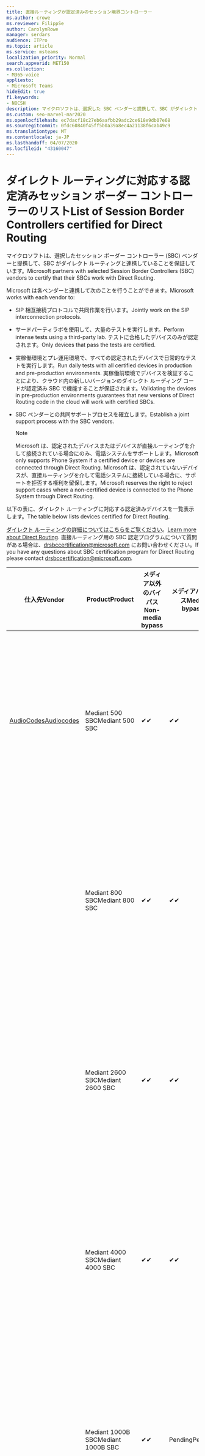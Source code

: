 ```yaml
---
title: 直接ルーティングが認定済みのセッション境界コントローラー
ms.author: crowe
ms.reviewer: FilippSe
author: CarolynRowe
manager: serdars
audience: ITPro
ms.topic: article
ms.service: msteams
localization_priority: Normal
search.appverid: MET150
ms.collection:
- M365-voice
appliesto:
- Microsoft Teams
hideEdit: true
f1.keywords:
- NOCSH
description: マイクロソフトは、選択した SBC ベンダーと提携して、SBC がダイレクト ルーティングと連携することを保証しています。
ms.custom: seo-marvel-mar2020
ms.openlocfilehash: ec7dacf18c27eb6aafbb29adc2ce618e9db07e68
ms.sourcegitcommit: 0fdc60840f45ff5b0a39a8ec4a21138f6cab49c9
ms.translationtype: MT
ms.contentlocale: ja-JP
ms.lasthandoff: 04/07/2020
ms.locfileid: "43160047"
---
```

# <a name="list-of-session-border-controllers-certified-for-direct-routing"></a><span data-ttu-id="d34d2-103">ダイレクト ルーティングに対応する認定済みセッション ボーダー コントローラーのリスト</span><span class="sxs-lookup"><span data-stu-id="d34d2-103">List of Session Border Controllers certified for Direct Routing</span></span>

<span data-ttu-id="d34d2-104">マイクロソフトは、選択したセッション ボーダー コントローラー (SBC) ベンダーと提携して、SBC がダイレクト ルーティングと連携していることを保証しています。</span><span class="sxs-lookup"><span data-stu-id="d34d2-104">Microsoft partners with selected Session Border Controllers (SBC) vendors to certify that their SBCs work with Direct Routing.</span></span> 

<span data-ttu-id="d34d2-105">Microsoft は各ベンダーと連携して次のことを行うことができます。</span><span class="sxs-lookup"><span data-stu-id="d34d2-105">Microsoft works with each vendor to:</span></span> 

- <span data-ttu-id="d34d2-106">SIP 相互接続プロトコルで共同作業を行います。</span><span class="sxs-lookup"><span data-stu-id="d34d2-106">Jointly work on the SIP interconnection protocols.</span></span>
- <span data-ttu-id="d34d2-107">サードパーティラボを使用して、大量のテストを実行します。</span><span class="sxs-lookup"><span data-stu-id="d34d2-107">Perform intense tests using a third-party lab.</span></span> <span data-ttu-id="d34d2-108">テストに合格したデバイスのみが認定されます。</span><span class="sxs-lookup"><span data-stu-id="d34d2-108">Only devices that pass the tests are certified.</span></span> 
- <span data-ttu-id="d34d2-109">実稼働環境とプレ運用環境で、すべての認定されたデバイスで日常的なテストを実行します。</span><span class="sxs-lookup"><span data-stu-id="d34d2-109">Run daily tests with all certified devices in production and pre-production environments.</span></span> <span data-ttu-id="d34d2-110">実稼働前環境でデバイスを検証することにより、クラウド内の新しいバージョンのダイレクト ルーディング コードが認定済み SBC で機能することが保証されます。</span><span class="sxs-lookup"><span data-stu-id="d34d2-110">Validating the devices in pre-production environments guarantees that new versions of Direct Routing code in the cloud will work with certified SBCs.</span></span> 
- <span data-ttu-id="d34d2-111">SBC ベンダーとの共同サポートプロセスを確立します。</span><span class="sxs-lookup"><span data-stu-id="d34d2-111">Establish a joint support process with the SBC vendors.</span></span>


  > [!NOTE]
  > <span data-ttu-id="d34d2-112">Microsoft は、認定されたデバイスまたはデバイスが直接ルーティングを介して接続されている場合にのみ、電話システムをサポートします。</span><span class="sxs-lookup"><span data-stu-id="d34d2-112">Microsoft only supports Phone System if a certified device or devices are connected through Direct Routing.</span></span> <span data-ttu-id="d34d2-113">Microsoft は、認定されていないデバイスが、直接ルーティングを介して電話システムに接続している場合に、サポートを拒否する権利を留保します。</span><span class="sxs-lookup"><span data-stu-id="d34d2-113">Microsoft reserves the right to reject support cases where a non-certified device is connected to the Phone System through Direct Routing.</span></span> 

<span data-ttu-id="d34d2-114">以下の表に、ダイレクト ルーティングに対応する認定済みデバイスを一覧表示します。</span><span class="sxs-lookup"><span data-stu-id="d34d2-114">The table below lists devices certified for Direct Routing.</span></span> 

<span data-ttu-id="d34d2-115">[ダイレクト ルーティングの詳細についてはこちらをご覧ください](https://aka.ms/dr)。</span><span class="sxs-lookup"><span data-stu-id="d34d2-115">[Learn more about Direct Routing](https://aka.ms/dr).</span></span> <span data-ttu-id="d34d2-116">直接ルーティング用の SBC 認定プログラムについて質問がある場合は、drsbccertification@microsoft.com にお問い合わせください。</span><span class="sxs-lookup"><span data-stu-id="d34d2-116">If you have any questions about SBC certification program for Direct Routing please contact drsbccertification@microsoft.com.</span></span>


|                                                       <span data-ttu-id="d34d2-117">仕入先</span><span class="sxs-lookup"><span data-stu-id="d34d2-117">Vendor</span></span>                                                        |       <span data-ttu-id="d34d2-118">Product</span><span class="sxs-lookup"><span data-stu-id="d34d2-118">Product</span></span>       | <span data-ttu-id="d34d2-119">メディア以外のバイパス</span><span class="sxs-lookup"><span data-stu-id="d34d2-119">Non-media bypass</span></span> | <span data-ttu-id="d34d2-120">メディアバイパス</span><span class="sxs-lookup"><span data-stu-id="d34d2-120">Media bypass</span></span> | <span data-ttu-id="d34d2-121">ソフトウェアのバージョン</span><span class="sxs-lookup"><span data-stu-id="d34d2-121">Software version</span></span> | <span data-ttu-id="d34d2-122">E911 プロバイダーで検証済み</span><span class="sxs-lookup"><span data-stu-id="d34d2-122">Validated with E911 providers</span></span> | <span data-ttu-id="d34d2-123">ELIN 対応</span><span class="sxs-lookup"><span data-stu-id="d34d2-123">ELIN capable</span></span>
|---------------------------------------------------------------------------------------------------------------------|---------------------|------------------|--------------|------------------|-----------------|------------------|
| [<span data-ttu-id="d34d2-124">AudioCodes</span><span class="sxs-lookup"><span data-stu-id="d34d2-124">Audiocodes</span></span>](https://www.audiocodes.com/solutions-products/products/products-for-microsoft-365/direct-routing-for-microsoft-teams) |   <span data-ttu-id="d34d2-125">Mediant 500 SBC</span><span class="sxs-lookup"><span data-stu-id="d34d2-125">Mediant 500 SBC</span></span>   |     <span data-ttu-id="d34d2-126">&#10004;</span><span class="sxs-lookup"><span data-stu-id="d34d2-126">&#10004;</span></span>     |   <span data-ttu-id="d34d2-127">&#10004;</span><span class="sxs-lookup"><span data-stu-id="d34d2-127">&#10004;</span></span>    |  <span data-ttu-id="d34d2-128">サポートされている7.20 は 250 (推奨7.20 は 256)</span><span class="sxs-lookup"><span data-stu-id="d34d2-128">Supported 7.20A.250 (Recommended 7.20A.256)</span></span>   | <ul> <li> [<span data-ttu-id="d34d2-129">帯域幅の動的な場所ルーティング</span><span class="sxs-lookup"><span data-stu-id="d34d2-129">Bandwidth Dynamic Location Routing</span></span>](https://www.bandwidth.com/partners/microsoft-teams-direct-routing) </li> <li><span data-ttu-id="d34d2-130">自分の自分の自分の ado</span><span class="sxs-lookup"><span data-stu-id="d34d2-130">Intrado ERS</span></span> </li> <li><span data-ttu-id="d34d2-131">@ @ @ @ @</span><span class="sxs-lookup"><span data-stu-id="d34d2-131">Intrado EGW</span></span></li> <li> <span data-ttu-id="d34d2-132">赤いスカイホライズンの機動性</span><span class="sxs-lookup"><span data-stu-id="d34d2-132">Red Sky Horizon Mobility</span></span> </li>  </ul> |  <span data-ttu-id="d34d2-133">&#10004;</span><span class="sxs-lookup"><span data-stu-id="d34d2-133">&#10004;</span></span>  |
|                                                                                                                     |   <span data-ttu-id="d34d2-134">Mediant 800 SBC</span><span class="sxs-lookup"><span data-stu-id="d34d2-134">Mediant 800 SBC</span></span>   |     <span data-ttu-id="d34d2-135">&#10004;</span><span class="sxs-lookup"><span data-stu-id="d34d2-135">&#10004;</span></span>     |   <span data-ttu-id="d34d2-136">&#10004;</span><span class="sxs-lookup"><span data-stu-id="d34d2-136">&#10004;</span></span>     |  <span data-ttu-id="d34d2-137">サポートされている7.20 は 250 (推奨7.20 は 256)</span><span class="sxs-lookup"><span data-stu-id="d34d2-137">Supported 7.20A.250 (Recommended 7.20A.256)</span></span>   | <ul> <li> [<span data-ttu-id="d34d2-138">帯域幅の動的な場所ルーティング</span><span class="sxs-lookup"><span data-stu-id="d34d2-138">Bandwidth Dynamic Location Routing</span></span>](https://www.bandwidth.com/partners/microsoft-teams-direct-routing) </li> <li><span data-ttu-id="d34d2-139">自分の自分の自分の ado</span><span class="sxs-lookup"><span data-stu-id="d34d2-139">Intrado ERS</span></span> </li> <li><span data-ttu-id="d34d2-140">@ @ @ @ @</span><span class="sxs-lookup"><span data-stu-id="d34d2-140">Intrado EGW</span></span></li> <li> <span data-ttu-id="d34d2-141">赤いスカイホライズンの機動性</span><span class="sxs-lookup"><span data-stu-id="d34d2-141">Red Sky Horizon Mobility</span></span> </li>  </ul>  |  <span data-ttu-id="d34d2-142">&#10004;</span><span class="sxs-lookup"><span data-stu-id="d34d2-142">&#10004;</span></span>  |
|                                                                                                                     |  <span data-ttu-id="d34d2-143">Mediant 2600 SBC</span><span class="sxs-lookup"><span data-stu-id="d34d2-143">Mediant 2600 SBC</span></span>   |     <span data-ttu-id="d34d2-144">&#10004;</span><span class="sxs-lookup"><span data-stu-id="d34d2-144">&#10004;</span></span>     |   <span data-ttu-id="d34d2-145">&#10004;</span><span class="sxs-lookup"><span data-stu-id="d34d2-145">&#10004;</span></span>    |  <span data-ttu-id="d34d2-146">サポートされている7.20 は 250 (推奨7.20 は 256)</span><span class="sxs-lookup"><span data-stu-id="d34d2-146">Supported 7.20A.250 (Recommended 7.20A.256)</span></span>   |   <ul> <li> [<span data-ttu-id="d34d2-147">帯域幅の動的な場所ルーティング</span><span class="sxs-lookup"><span data-stu-id="d34d2-147">Bandwidth Dynamic Location Routing</span></span>](https://www.bandwidth.com/partners/microsoft-teams-direct-routing) </li> <li><span data-ttu-id="d34d2-148">自分の自分の自分の ado</span><span class="sxs-lookup"><span data-stu-id="d34d2-148">Intrado ERS</span></span> </li> <li><span data-ttu-id="d34d2-149">@ @ @ @ @</span><span class="sxs-lookup"><span data-stu-id="d34d2-149">Intrado EGW</span></span></li> <li> <span data-ttu-id="d34d2-150">赤いスカイホライズンの機動性</span><span class="sxs-lookup"><span data-stu-id="d34d2-150">Red Sky Horizon Mobility</span></span> </li>  </ul>  |  <span data-ttu-id="d34d2-151">&#10004;</span><span class="sxs-lookup"><span data-stu-id="d34d2-151">&#10004;</span></span>  |    
|                                                                                                                     |  <span data-ttu-id="d34d2-152">Mediant 4000 SBC</span><span class="sxs-lookup"><span data-stu-id="d34d2-152">Mediant 4000 SBC</span></span>   |     <span data-ttu-id="d34d2-153">&#10004;</span><span class="sxs-lookup"><span data-stu-id="d34d2-153">&#10004;</span></span>     |   <span data-ttu-id="d34d2-154">&#10004;</span><span class="sxs-lookup"><span data-stu-id="d34d2-154">&#10004;</span></span>     |  <span data-ttu-id="d34d2-155">サポートされている7.20 は 250 (推奨7.20 は 256)</span><span class="sxs-lookup"><span data-stu-id="d34d2-155">Supported 7.20A.250 (Recommended 7.20A.256)</span></span>   |  <ul> <li> [<span data-ttu-id="d34d2-156">帯域幅の動的な場所ルーティング</span><span class="sxs-lookup"><span data-stu-id="d34d2-156">Bandwidth Dynamic Location Routing</span></span>](https://www.bandwidth.com/partners/microsoft-teams-direct-routing) </li> <li><span data-ttu-id="d34d2-157">自分の自分の自分の ado</span><span class="sxs-lookup"><span data-stu-id="d34d2-157">Intrado ERS</span></span> </li> <li><span data-ttu-id="d34d2-158">@ @ @ @ @</span><span class="sxs-lookup"><span data-stu-id="d34d2-158">Intrado EGW</span></span></li> <li> <span data-ttu-id="d34d2-159">赤いスカイホライズンの機動性</span><span class="sxs-lookup"><span data-stu-id="d34d2-159">Red Sky Horizon Mobility</span></span> </li>  </ul>  |  <span data-ttu-id="d34d2-160">&#10004;</span><span class="sxs-lookup"><span data-stu-id="d34d2-160">&#10004;</span></span>  |    
|                                                                                                                     | <span data-ttu-id="d34d2-161">Mediant 1000B  SBC</span><span class="sxs-lookup"><span data-stu-id="d34d2-161">Mediant 1000B  SBC</span></span>  |     <span data-ttu-id="d34d2-162">&#10004;</span><span class="sxs-lookup"><span data-stu-id="d34d2-162">&#10004;</span></span>     |   <span data-ttu-id="d34d2-163">Pending</span><span class="sxs-lookup"><span data-stu-id="d34d2-163">Pending</span></span>     |  <span data-ttu-id="d34d2-164">サポートされている7.20 は 250 (推奨7.20 は 256)</span><span class="sxs-lookup"><span data-stu-id="d34d2-164">Supported 7.20A.250 (Recommended 7.20A.256)</span></span>  |  <ul> <li> [<span data-ttu-id="d34d2-165">帯域幅の動的な場所ルーティング</span><span class="sxs-lookup"><span data-stu-id="d34d2-165">Bandwidth Dynamic Location Routing</span></span>](https://www.bandwidth.com/partners/microsoft-teams-direct-routing) </li> <li><span data-ttu-id="d34d2-166">自分の自分の自分の ado</span><span class="sxs-lookup"><span data-stu-id="d34d2-166">Intrado ERS</span></span> </li> <li><span data-ttu-id="d34d2-167">@ @ @ @ @</span><span class="sxs-lookup"><span data-stu-id="d34d2-167">Intrado EGW</span></span></li> <li> <span data-ttu-id="d34d2-168">赤いスカイホライズンの機動性</span><span class="sxs-lookup"><span data-stu-id="d34d2-168">Red Sky Horizon Mobility</span></span> </li>  </ul>  |  <span data-ttu-id="d34d2-169">&#10004;</span><span class="sxs-lookup"><span data-stu-id="d34d2-169">&#10004;</span></span>  |    
|                                                                                                                     | <span data-ttu-id="d34d2-170">Mediant 9000 SBC</span><span class="sxs-lookup"><span data-stu-id="d34d2-170">Mediant 9000  SBC</span></span>  |     <span data-ttu-id="d34d2-171">&#10004;</span><span class="sxs-lookup"><span data-stu-id="d34d2-171">&#10004;</span></span>     |   <span data-ttu-id="d34d2-172">&#10004;</span><span class="sxs-lookup"><span data-stu-id="d34d2-172">&#10004;</span></span>     |  <span data-ttu-id="d34d2-173">サポートされている7.20 は 250 (推奨7.20 は 256)</span><span class="sxs-lookup"><span data-stu-id="d34d2-173">Supported 7.20A.250 (Recommended 7.20A.256)</span></span>   | <ul> <li> [<span data-ttu-id="d34d2-174">帯域幅の動的な場所ルーティング</span><span class="sxs-lookup"><span data-stu-id="d34d2-174">Bandwidth Dynamic Location Routing</span></span>](https://www.bandwidth.com/partners/microsoft-teams-direct-routing) </li> <li><span data-ttu-id="d34d2-175">自分の自分の自分の ado</span><span class="sxs-lookup"><span data-stu-id="d34d2-175">Intrado ERS</span></span> </li> <li><span data-ttu-id="d34d2-176">@ @ @ @ @</span><span class="sxs-lookup"><span data-stu-id="d34d2-176">Intrado EGW</span></span></li> <li> <span data-ttu-id="d34d2-177">赤いスカイホライズンの機動性</span><span class="sxs-lookup"><span data-stu-id="d34d2-177">Red Sky Horizon Mobility</span></span> </li>  </ul>    |  <span data-ttu-id="d34d2-178">&#10004;</span><span class="sxs-lookup"><span data-stu-id="d34d2-178">&#10004;</span></span>  |                                                                       
|                                                                                                                     | <span data-ttu-id="d34d2-179">Virtual Edition SBC</span><span class="sxs-lookup"><span data-stu-id="d34d2-179">Virtual Edition SBC</span></span> |     <span data-ttu-id="d34d2-180">&#10004;</span><span class="sxs-lookup"><span data-stu-id="d34d2-180">&#10004;</span></span>     |   <span data-ttu-id="d34d2-181">&#10004;</span><span class="sxs-lookup"><span data-stu-id="d34d2-181">&#10004;</span></span>     |  <span data-ttu-id="d34d2-182">サポートされている7.20 は 250 (推奨7.20 は 256)</span><span class="sxs-lookup"><span data-stu-id="d34d2-182">Supported 7.20A.250 (Recommended 7.20A.256)</span></span> |  <ul> <li> [<span data-ttu-id="d34d2-183">帯域幅の動的な場所ルーティング</span><span class="sxs-lookup"><span data-stu-id="d34d2-183">Bandwidth Dynamic Location Routing</span></span>](https://www.bandwidth.com/partners/microsoft-teams-direct-routing) </li> <li><span data-ttu-id="d34d2-184">自分の自分の自分の ado</span><span class="sxs-lookup"><span data-stu-id="d34d2-184">Intrado ERS</span></span> </li> <li><span data-ttu-id="d34d2-185">@ @ @ @ @</span><span class="sxs-lookup"><span data-stu-id="d34d2-185">Intrado EGW</span></span></li> <li> <span data-ttu-id="d34d2-186">赤いスカイホライズンの機動性</span><span class="sxs-lookup"><span data-stu-id="d34d2-186">Red Sky Horizon Mobility</span></span> </li>  </ul>   |  <span data-ttu-id="d34d2-187">&#10004;</span><span class="sxs-lookup"><span data-stu-id="d34d2-187">&#10004;</span></span>  |    
|  [<span data-ttu-id="d34d2-188">Ribbon Communications</span><span class="sxs-lookup"><span data-stu-id="d34d2-188">Ribbon Communications</span></span>](https://ribboncommunications.com/solutions/enterprise-solutions/microsoft-skype-business)  |      <span data-ttu-id="d34d2-189">SBC 5110</span><span class="sxs-lookup"><span data-stu-id="d34d2-189">SBC 5110</span></span>       |     <span data-ttu-id="d34d2-190">&#10004;</span><span class="sxs-lookup"><span data-stu-id="d34d2-190">&#10004;</span></span>     |   <span data-ttu-id="d34d2-191">&#10004;</span><span class="sxs-lookup"><span data-stu-id="d34d2-191">&#10004;</span></span>    |       <span data-ttu-id="d34d2-192">サポートされている 7.2 (推奨 8.2)</span><span class="sxs-lookup"><span data-stu-id="d34d2-192">Supported 7.2 (Recommended 8.2)</span></span>       | <ul> <li> [<span data-ttu-id="d34d2-193">帯域幅の動的な場所ルーティング</span><span class="sxs-lookup"><span data-stu-id="d34d2-193">Bandwidth Dynamic Location Routing</span></span>](https://www.bandwidth.com/partners/microsoft-teams-direct-routing) </li> <li><span data-ttu-id="d34d2-194">自分の自分の自分の ado</span><span class="sxs-lookup"><span data-stu-id="d34d2-194">Intrado ERS</span></span> </li> <li><span data-ttu-id="d34d2-195">@ @ @ @ @</span><span class="sxs-lookup"><span data-stu-id="d34d2-195">Intrado EGW</span></span></li> <li> <span data-ttu-id="d34d2-196">赤いスカイホライズンの機動性</span><span class="sxs-lookup"><span data-stu-id="d34d2-196">Red Sky Horizon Mobility</span></span> </li>  </ul> |    |    
|                                                                                                                     |      <span data-ttu-id="d34d2-197">SBC 5210</span><span class="sxs-lookup"><span data-stu-id="d34d2-197">SBC 5210</span></span>       |     <span data-ttu-id="d34d2-198">&#10004;</span><span class="sxs-lookup"><span data-stu-id="d34d2-198">&#10004;</span></span>     |  <span data-ttu-id="d34d2-199">&#10004;</span><span class="sxs-lookup"><span data-stu-id="d34d2-199">&#10004;</span></span>    |       <span data-ttu-id="d34d2-200">サポートされている 7.2 (推奨 8.2)</span><span class="sxs-lookup"><span data-stu-id="d34d2-200">Supported 7.2 (Recommended 8.2)</span></span>       |  <ul> <li> [<span data-ttu-id="d34d2-201">帯域幅の動的な場所ルーティング</span><span class="sxs-lookup"><span data-stu-id="d34d2-201">Bandwidth Dynamic Location Routing</span></span>](https://www.bandwidth.com/partners/microsoft-teams-direct-routing) </li> <li><span data-ttu-id="d34d2-202">自分の自分の自分の ado</span><span class="sxs-lookup"><span data-stu-id="d34d2-202">Intrado ERS</span></span> </li> <li><span data-ttu-id="d34d2-203">@ @ @ @ @</span><span class="sxs-lookup"><span data-stu-id="d34d2-203">Intrado EGW</span></span></li> <li> <span data-ttu-id="d34d2-204">赤いスカイホライズンの機動性</span><span class="sxs-lookup"><span data-stu-id="d34d2-204">Red Sky Horizon Mobility</span></span> </li> </ul> |    |    
|                                                                                                                     |      <span data-ttu-id="d34d2-205">SBC 5400</span><span class="sxs-lookup"><span data-stu-id="d34d2-205">SBC 5400</span></span>       |     <span data-ttu-id="d34d2-206">&#10004;</span><span class="sxs-lookup"><span data-stu-id="d34d2-206">&#10004;</span></span>     |   <span data-ttu-id="d34d2-207">&#10004;</span><span class="sxs-lookup"><span data-stu-id="d34d2-207">&#10004;</span></span>   |       <span data-ttu-id="d34d2-208">サポートされている 7.2 (推奨 8.2)</span><span class="sxs-lookup"><span data-stu-id="d34d2-208">Supported 7.2 (Recommended 8.2)</span></span>       |  <ul> <li> [<span data-ttu-id="d34d2-209">帯域幅の動的な場所ルーティング</span><span class="sxs-lookup"><span data-stu-id="d34d2-209">Bandwidth Dynamic Location Routing</span></span>](https://www.bandwidth.com/partners/microsoft-teams-direct-routing) </li><li><span data-ttu-id="d34d2-210">自分の自分の自分の ado</span><span class="sxs-lookup"><span data-stu-id="d34d2-210">Intrado ERS</span></span> </li> <li><span data-ttu-id="d34d2-211">@ @ @ @ @</span><span class="sxs-lookup"><span data-stu-id="d34d2-211">Intrado EGW</span></span></li> <li> <span data-ttu-id="d34d2-212">赤いスカイホライズンの機動性</span><span class="sxs-lookup"><span data-stu-id="d34d2-212">Red Sky Horizon Mobility</span></span> </li> </ul>  ||    
|                                                                                                                     |      <span data-ttu-id="d34d2-213">SBC 7000</span><span class="sxs-lookup"><span data-stu-id="d34d2-213">SBC 7000</span></span>       |     <span data-ttu-id="d34d2-214">&#10004;</span><span class="sxs-lookup"><span data-stu-id="d34d2-214">&#10004;</span></span>     |   <span data-ttu-id="d34d2-215">&#10004;</span><span class="sxs-lookup"><span data-stu-id="d34d2-215">&#10004;</span></span>    |       <span data-ttu-id="d34d2-216">サポートされている 7.2 (推奨 8.2)</span><span class="sxs-lookup"><span data-stu-id="d34d2-216">Supported 7.2 (Recommended 8.2)</span></span>       |   <ul> <li> [<span data-ttu-id="d34d2-217">帯域幅の動的な場所ルーティング</span><span class="sxs-lookup"><span data-stu-id="d34d2-217">Bandwidth Dynamic Location Routing</span></span>](https://www.bandwidth.com/partners/microsoft-teams-direct-routing) </li> <li><span data-ttu-id="d34d2-218">自分の自分の自分の ado</span><span class="sxs-lookup"><span data-stu-id="d34d2-218">Intrado ERS</span></span> </li> <li><span data-ttu-id="d34d2-219">@ @ @ @ @</span><span class="sxs-lookup"><span data-stu-id="d34d2-219">Intrado EGW</span></span></li> <li> <span data-ttu-id="d34d2-220">赤いスカイホライズンの機動性</span><span class="sxs-lookup"><span data-stu-id="d34d2-220">Red Sky Horizon Mobility</span></span> </li> </ul> |  |    
|                                                                                                                     |       <span data-ttu-id="d34d2-221">SBC SWe</span><span class="sxs-lookup"><span data-stu-id="d34d2-221">SBC SWe</span></span>       |     <span data-ttu-id="d34d2-222">&#10004;</span><span class="sxs-lookup"><span data-stu-id="d34d2-222">&#10004;</span></span>     |   <span data-ttu-id="d34d2-223">&#10004;</span><span class="sxs-lookup"><span data-stu-id="d34d2-223">&#10004;</span></span>   |       <span data-ttu-id="d34d2-224">サポートされている 7.2 (推奨 8.2)</span><span class="sxs-lookup"><span data-stu-id="d34d2-224">Supported 7.2 (Recommended 8.2)</span></span>       |   <ul> <li> [<span data-ttu-id="d34d2-225">帯域幅の動的な場所ルーティング</span><span class="sxs-lookup"><span data-stu-id="d34d2-225">Bandwidth Dynamic Location Routing</span></span>](https://www.bandwidth.com/partners/microsoft-teams-direct-routing) </li> <li><span data-ttu-id="d34d2-226">自分の自分の自分の ado</span><span class="sxs-lookup"><span data-stu-id="d34d2-226">Intrado ERS</span></span> </li> <li><span data-ttu-id="d34d2-227">@ @ @ @ @</span><span class="sxs-lookup"><span data-stu-id="d34d2-227">Intrado EGW</span></span></li> <li> <span data-ttu-id="d34d2-228">赤いスカイホライズンの機動性</span><span class="sxs-lookup"><span data-stu-id="d34d2-228">Red Sky Horizon Mobility</span></span> </li> </ul> |    |    
|                                                                                                                     |      <span data-ttu-id="d34d2-229">SBC 1000</span><span class="sxs-lookup"><span data-stu-id="d34d2-229">SBC 1000</span></span>       |     <span data-ttu-id="d34d2-230">&#10004;</span><span class="sxs-lookup"><span data-stu-id="d34d2-230">&#10004;</span></span>     |   <span data-ttu-id="d34d2-231">&#10004;</span><span class="sxs-lookup"><span data-stu-id="d34d2-231">&#10004;</span></span>    |      <span data-ttu-id="d34d2-232">8.0.3 (ビルド 537)</span><span class="sxs-lookup"><span data-stu-id="d34d2-232">8.0.3 (build 537)</span></span>     |  <ul> <li> [<span data-ttu-id="d34d2-233">帯域幅の動的な場所ルーティング</span><span class="sxs-lookup"><span data-stu-id="d34d2-233">Bandwidth Dynamic Location Routing</span></span>](https://www.bandwidth.com/partners/microsoft-teams-direct-routing) </li> <li> <span data-ttu-id="d34d2-234">自分の自分の自分の ado</span><span class="sxs-lookup"><span data-stu-id="d34d2-234">Intrado ERS</span></span> </li> <li><span data-ttu-id="d34d2-235">@ @ @ @ @</span><span class="sxs-lookup"><span data-stu-id="d34d2-235">Intrado EGW</span></span> </li> <li> <span data-ttu-id="d34d2-236">赤いスカイホライズンの機動性</span><span class="sxs-lookup"><span data-stu-id="d34d2-236">Red Sky Horizon Mobility</span></span> </li> </ul>   |  <span data-ttu-id="d34d2-237">&#10004;</span><span class="sxs-lookup"><span data-stu-id="d34d2-237">&#10004;</span></span>   |    
|                                                                                                                     |      <span data-ttu-id="d34d2-238">SBC 2000</span><span class="sxs-lookup"><span data-stu-id="d34d2-238">SBC 2000</span></span>       |     <span data-ttu-id="d34d2-239">&#10004;</span><span class="sxs-lookup"><span data-stu-id="d34d2-239">&#10004;</span></span>     |   <span data-ttu-id="d34d2-240">&#10004;</span><span class="sxs-lookup"><span data-stu-id="d34d2-240">&#10004;</span></span>   |     <span data-ttu-id="d34d2-241">8.0.3 (ビルド 537)</span><span class="sxs-lookup"><span data-stu-id="d34d2-241">8.0.3 (build 537)</span></span>     |  <ul> <li>[<span data-ttu-id="d34d2-242">帯域幅の動的な場所ルーティング</span><span class="sxs-lookup"><span data-stu-id="d34d2-242">Bandwidth Dynamic Location Routing</span></span>](https://www.bandwidth.com/partners/microsoft-teams-direct-routing) </li> <li> <span data-ttu-id="d34d2-243">自分の自分の自分の ado</span><span class="sxs-lookup"><span data-stu-id="d34d2-243">Intrado ERS</span></span> </li> <li><span data-ttu-id="d34d2-244">@ @ @ @ @</span><span class="sxs-lookup"><span data-stu-id="d34d2-244">Intrado EGW</span></span> </li> <li> <span data-ttu-id="d34d2-245">赤いスカイホライズンの機動性</span><span class="sxs-lookup"><span data-stu-id="d34d2-245">Red Sky Horizon Mobility</span></span> </li> </ul>   |     <span data-ttu-id="d34d2-246">&#10004;</span><span class="sxs-lookup"><span data-stu-id="d34d2-246">&#10004;</span></span>     |    
|                                                                                                                     |    <span data-ttu-id="d34d2-247">SBC SWe Lite</span><span class="sxs-lookup"><span data-stu-id="d34d2-247">SBC SWe Lite</span></span>     |     <span data-ttu-id="d34d2-248">&#10004;</span><span class="sxs-lookup"><span data-stu-id="d34d2-248">&#10004;</span></span>     |  <span data-ttu-id="d34d2-249">&#10004;</span><span class="sxs-lookup"><span data-stu-id="d34d2-249">&#10004;</span></span>    |      <span data-ttu-id="d34d2-250">8.0.3 (ビルド 216)</span><span class="sxs-lookup"><span data-stu-id="d34d2-250">8.0.3 (build 216)</span></span>    |  <ul> <li> [<span data-ttu-id="d34d2-251">帯域幅の動的な場所ルーティング</span><span class="sxs-lookup"><span data-stu-id="d34d2-251">Bandwidth Dynamic Location Routing</span></span>](https://www.bandwidth.com/partners/microsoft-teams-direct-routing) </li> <li> <span data-ttu-id="d34d2-252">自分の自分の自分の ado</span><span class="sxs-lookup"><span data-stu-id="d34d2-252">Intrado ERS</span></span> </li> <li><span data-ttu-id="d34d2-253">@ @ @ @ @</span><span class="sxs-lookup"><span data-stu-id="d34d2-253">Intrado EGW</span></span> </li> <li> <span data-ttu-id="d34d2-254">赤いスカイホライズンの機動性</span><span class="sxs-lookup"><span data-stu-id="d34d2-254">Red Sky Horizon Mobility</span></span> </li> </ul>    |     <span data-ttu-id="d34d2-255">&#10004;</span><span class="sxs-lookup"><span data-stu-id="d34d2-255">&#10004;</span></span>     |   
| | <span data-ttu-id="d34d2-256">EdgeMarc シリーズ</span><span class="sxs-lookup"><span data-stu-id="d34d2-256">EdgeMarc Series</span></span> |  <span data-ttu-id="d34d2-257">&#10004;</span><span class="sxs-lookup"><span data-stu-id="d34d2-257">&#10004;</span></span> | | <span data-ttu-id="d34d2-258">15.6.1</span><span class="sxs-lookup"><span data-stu-id="d34d2-258">15.6.1</span></span> | 
|                     [<span data-ttu-id="d34d2-259">ThinkTel</span><span class="sxs-lookup"><span data-stu-id="d34d2-259">Thinktel</span></span>](https://www.thinktel.ca/services/think-365/think-365-overview/)                      |    <span data-ttu-id="d34d2-260">Think 365 SBC</span><span class="sxs-lookup"><span data-stu-id="d34d2-260">Think 365 SBC</span></span>    |     <span data-ttu-id="d34d2-261">&#10004;</span><span class="sxs-lookup"><span data-stu-id="d34d2-261">&#10004;</span></span>     |           |       <span data-ttu-id="d34d2-262">1.4</span><span class="sxs-lookup"><span data-stu-id="d34d2-262">1.4</span></span>       |     |    |    
|                     [<span data-ttu-id="d34d2-263">Oracle</span><span class="sxs-lookup"><span data-stu-id="d34d2-263">Oracle</span></span>](https://www.oracle.com/industries/communications/enterprise-session-border-controller/microsoft.html)                      |    <span data-ttu-id="d34d2-264">AP 1100</span><span class="sxs-lookup"><span data-stu-id="d34d2-264">AP 1100</span></span>      |    <span data-ttu-id="d34d2-265">&#10004;</span><span class="sxs-lookup"><span data-stu-id="d34d2-265">&#10004;</span></span>     |    <span data-ttu-id="d34d2-266">&#10004;</span><span class="sxs-lookup"><span data-stu-id="d34d2-266">&#10004;</span></span>    |   <span data-ttu-id="d34d2-267">8.3.0.0.1</span><span class="sxs-lookup"><span data-stu-id="d34d2-267">8.3.0.0.1</span></span> |   <ul> <li> [<span data-ttu-id="d34d2-268">帯域幅の動的な場所ルーティング</span><span class="sxs-lookup"><span data-stu-id="d34d2-268">Bandwidth Dynamic Location Routing</span></span>](https://www.bandwidth.com/partners/microsoft-teams-direct-routing) </li> <li><span data-ttu-id="d34d2-269">自分の自分の自分の ado</span><span class="sxs-lookup"><span data-stu-id="d34d2-269">Intrado ERS</span></span> </li> <li><span data-ttu-id="d34d2-270">@ @ @ @ @</span><span class="sxs-lookup"><span data-stu-id="d34d2-270">Intrado EGW</span></span></li> <li> <span data-ttu-id="d34d2-271">赤いスカイホライズンの機動性</span><span class="sxs-lookup"><span data-stu-id="d34d2-271">Red Sky Horizon Mobility</span></span> </li>  </ul>   |  <span data-ttu-id="d34d2-272">&#10004;</span><span class="sxs-lookup"><span data-stu-id="d34d2-272">&#10004;</span></span>  |    
|                                                                                                                    |    <span data-ttu-id="d34d2-273">AP 3900</span><span class="sxs-lookup"><span data-stu-id="d34d2-273">AP 3900</span></span>           |    <span data-ttu-id="d34d2-274">&#10004;</span><span class="sxs-lookup"><span data-stu-id="d34d2-274">&#10004;</span></span>     |    <span data-ttu-id="d34d2-275">&#10004;</span><span class="sxs-lookup"><span data-stu-id="d34d2-275">&#10004;</span></span>   |   <span data-ttu-id="d34d2-276">8.3.0.0.1</span><span class="sxs-lookup"><span data-stu-id="d34d2-276">8.3.0.0.1</span></span>  |  <ul> <li> [<span data-ttu-id="d34d2-277">帯域幅の動的な場所ルーティング</span><span class="sxs-lookup"><span data-stu-id="d34d2-277">Bandwidth Dynamic Location Routing</span></span>](https://www.bandwidth.com/partners/microsoft-teams-direct-routing) </li> <li><span data-ttu-id="d34d2-278">自分の自分の自分の ado</span><span class="sxs-lookup"><span data-stu-id="d34d2-278">Intrado ERS</span></span> </li> <li><span data-ttu-id="d34d2-279">@ @ @ @ @</span><span class="sxs-lookup"><span data-stu-id="d34d2-279">Intrado EGW</span></span></li> <li> <span data-ttu-id="d34d2-280">赤いスカイホライズンの機動性</span><span class="sxs-lookup"><span data-stu-id="d34d2-280">Red Sky Horizon Mobility</span></span> </li>  </ul>  |  <span data-ttu-id="d34d2-281">&#10004;</span><span class="sxs-lookup"><span data-stu-id="d34d2-281">&#10004;</span></span>  |    
|                                                                                                                    |      <span data-ttu-id="d34d2-282">AP 4600</span><span class="sxs-lookup"><span data-stu-id="d34d2-282">AP 4600</span></span>         |    <span data-ttu-id="d34d2-283">&#10004;</span><span class="sxs-lookup"><span data-stu-id="d34d2-283">&#10004;</span></span>   |    <span data-ttu-id="d34d2-284">&#10004;</span><span class="sxs-lookup"><span data-stu-id="d34d2-284">&#10004;</span></span>     |     <span data-ttu-id="d34d2-285">8.3.0.0.1</span><span class="sxs-lookup"><span data-stu-id="d34d2-285">8.3.0.0.1</span></span>  |  <ul> <li> [<span data-ttu-id="d34d2-286">帯域幅の動的な場所ルーティング</span><span class="sxs-lookup"><span data-stu-id="d34d2-286">Bandwidth Dynamic Location Routing</span></span>](https://www.bandwidth.com/partners/microsoft-teams-direct-routing) </li> <li><span data-ttu-id="d34d2-287">自分の自分の自分の ado</span><span class="sxs-lookup"><span data-stu-id="d34d2-287">Intrado ERS</span></span> </li> <li><span data-ttu-id="d34d2-288">@ @ @ @ @</span><span class="sxs-lookup"><span data-stu-id="d34d2-288">Intrado EGW</span></span></li> <li> <span data-ttu-id="d34d2-289">赤いスカイホライズンの機動性</span><span class="sxs-lookup"><span data-stu-id="d34d2-289">Red Sky Horizon Mobility</span></span> </li>  </ul>  |  <span data-ttu-id="d34d2-290">&#10004;</span><span class="sxs-lookup"><span data-stu-id="d34d2-290">&#10004;</span></span>  |    
|                                                                                                                    |      <span data-ttu-id="d34d2-291">AP 6300</span><span class="sxs-lookup"><span data-stu-id="d34d2-291">AP 6300</span></span>         |    <span data-ttu-id="d34d2-292">&#10004;</span><span class="sxs-lookup"><span data-stu-id="d34d2-292">&#10004;</span></span>   |    <span data-ttu-id="d34d2-293">&#10004;</span><span class="sxs-lookup"><span data-stu-id="d34d2-293">&#10004;</span></span>     |     <span data-ttu-id="d34d2-294">8.3.0.0.1</span><span class="sxs-lookup"><span data-stu-id="d34d2-294">8.3.0.0.1</span></span>  |  <ul> <li> [<span data-ttu-id="d34d2-295">帯域幅の動的な場所ルーティング</span><span class="sxs-lookup"><span data-stu-id="d34d2-295">Bandwidth Dynamic Location Routing</span></span>](https://www.bandwidth.com/partners/microsoft-teams-direct-routing) </li> <li><span data-ttu-id="d34d2-296">自分の自分の自分の ado</span><span class="sxs-lookup"><span data-stu-id="d34d2-296">Intrado ERS</span></span> </li> <li><span data-ttu-id="d34d2-297">@ @ @ @ @</span><span class="sxs-lookup"><span data-stu-id="d34d2-297">Intrado EGW</span></span></li> <li> <span data-ttu-id="d34d2-298">赤いスカイホライズンの機動性</span><span class="sxs-lookup"><span data-stu-id="d34d2-298">Red Sky Horizon Mobility</span></span> </li>  </ul>   |  <span data-ttu-id="d34d2-299">&#10004;</span><span class="sxs-lookup"><span data-stu-id="d34d2-299">&#10004;</span></span>  |    
|                                                                                                                   |      <span data-ttu-id="d34d2-300">AP 6350</span><span class="sxs-lookup"><span data-stu-id="d34d2-300">AP 6350</span></span>           |    <span data-ttu-id="d34d2-301">&#10004;</span><span class="sxs-lookup"><span data-stu-id="d34d2-301">&#10004;</span></span>   |    <span data-ttu-id="d34d2-302">&#10004;</span><span class="sxs-lookup"><span data-stu-id="d34d2-302">&#10004;</span></span>    |     <span data-ttu-id="d34d2-303">8.3.0.0.1</span><span class="sxs-lookup"><span data-stu-id="d34d2-303">8.3.0.0.1</span></span>  |   <ul> <li> [<span data-ttu-id="d34d2-304">帯域幅の動的な場所ルーティング</span><span class="sxs-lookup"><span data-stu-id="d34d2-304">Bandwidth Dynamic Location Routing</span></span>](https://www.bandwidth.com/partners/microsoft-teams-direct-routing) </li> <li><span data-ttu-id="d34d2-305">自分の自分の自分の ado</span><span class="sxs-lookup"><span data-stu-id="d34d2-305">Intrado ERS</span></span> </li> <li><span data-ttu-id="d34d2-306">@ @ @ @ @</span><span class="sxs-lookup"><span data-stu-id="d34d2-306">Intrado EGW</span></span></li> <li> <span data-ttu-id="d34d2-307">赤いスカイホライズンの機動性</span><span class="sxs-lookup"><span data-stu-id="d34d2-307">Red Sky Horizon Mobility</span></span> </li>  </ul>  |  <span data-ttu-id="d34d2-308">&#10004;</span><span class="sxs-lookup"><span data-stu-id="d34d2-308">&#10004;</span></span>  |                                            
|                                                                                                                    |      <span data-ttu-id="d34d2-309">VME</span><span class="sxs-lookup"><span data-stu-id="d34d2-309">VME</span></span>           |    <span data-ttu-id="d34d2-310">&#10004;</span><span class="sxs-lookup"><span data-stu-id="d34d2-310">&#10004;</span></span>    |    <span data-ttu-id="d34d2-311">&#10004;</span><span class="sxs-lookup"><span data-stu-id="d34d2-311">&#10004;</span></span>    |     <span data-ttu-id="d34d2-312">8.3.0.0.1</span><span class="sxs-lookup"><span data-stu-id="d34d2-312">8.3.0.0.1</span></span>   |   <ul> <li> [<span data-ttu-id="d34d2-313">帯域幅の動的な場所ルーティング</span><span class="sxs-lookup"><span data-stu-id="d34d2-313">Bandwidth Dynamic Location Routing</span></span>](https://www.bandwidth.com/partners/microsoft-teams-direct-routing) </li> <li><span data-ttu-id="d34d2-314">自分の自分の自分の ado</span><span class="sxs-lookup"><span data-stu-id="d34d2-314">Intrado ERS</span></span> </li> <li><span data-ttu-id="d34d2-315">@ @ @ @ @</span><span class="sxs-lookup"><span data-stu-id="d34d2-315">Intrado EGW</span></span></li> <li> <span data-ttu-id="d34d2-316">赤いスカイホライズンの機動性</span><span class="sxs-lookup"><span data-stu-id="d34d2-316">Red Sky Horizon Mobility</span></span> </li>  </ul>  |  <span data-ttu-id="d34d2-317">&#10004;</span><span class="sxs-lookup"><span data-stu-id="d34d2-317">&#10004;</span></span>  |    
|                     [<span data-ttu-id="d34d2-318">TE-SYSTEMS</span><span class="sxs-lookup"><span data-stu-id="d34d2-318">TE-SYSTEMS</span></span>](https://www.anynode.de/anynode-and-microsoft-teams/)                               |     <span data-ttu-id="d34d2-319">anynode</span><span class="sxs-lookup"><span data-stu-id="d34d2-319">anynode</span></span>         |     <span data-ttu-id="d34d2-320">&#10004;</span><span class="sxs-lookup"><span data-stu-id="d34d2-320">&#10004;</span></span>   |  <span data-ttu-id="d34d2-321">&#10004;</span><span class="sxs-lookup"><span data-stu-id="d34d2-321">&#10004;</span></span>   |      <span data-ttu-id="d34d2-322">サポートされている 3.20 (推奨 4.0)</span><span class="sxs-lookup"><span data-stu-id="d34d2-322">Supported 3.20 (Recommended 4.0)</span></span>        |     |    |    
|                     [<span data-ttu-id="d34d2-323">Metaswitch</span><span class="sxs-lookup"><span data-stu-id="d34d2-323">Metaswitch</span></span>](https://www.metaswitch.com/products/core-network/perimeta-sbc)                               |     <span data-ttu-id="d34d2-324">ペリフェラルメタ SBC</span><span class="sxs-lookup"><span data-stu-id="d34d2-324">Perimeta SBC</span></span>        |     <span data-ttu-id="d34d2-325">&#10004;</span><span class="sxs-lookup"><span data-stu-id="d34d2-325">&#10004;</span></span>   |  |      <span data-ttu-id="d34d2-326">4.7</span><span class="sxs-lookup"><span data-stu-id="d34d2-326">4.7</span></span>      |     |    |    

<span data-ttu-id="d34d2-327">次の表は、ダイレクトルーティングとアナログデバイスの相互運用性を確認するデバイスを示しています。</span><span class="sxs-lookup"><span data-stu-id="d34d2-327">The following table lists devices that are verified for interoperability between Direct Routing and Analog Devices.</span></span>

|                                                       <span data-ttu-id="d34d2-328">仕入先</span><span class="sxs-lookup"><span data-stu-id="d34d2-328">Vendor</span></span>                                                        |       <span data-ttu-id="d34d2-329">Product</span><span class="sxs-lookup"><span data-stu-id="d34d2-329">Product</span></span>       | <span data-ttu-id="d34d2-330">ベリファイ</span><span class="sxs-lookup"><span data-stu-id="d34d2-330">Verified</span></span>
|---------------------------------------------------------------------------------------------------------------------|---------------------|------------------|
| [<span data-ttu-id="d34d2-331">AudioCodes</span><span class="sxs-lookup"><span data-stu-id="d34d2-331">Audiocodes</span></span>](https://www.audiocodes.com/solutions-products/products/products-for-microsoft-365/direct-routing-for-microsoft-teams) |   [<span data-ttu-id="d34d2-332">ATA-1</span><span class="sxs-lookup"><span data-stu-id="d34d2-332">ATA-1</span></span>](https://www.audiocodes.com/media/2373/mp-1xx-and-mp-124-datasheet.pdf)   |     <span data-ttu-id="d34d2-333">&#10004;</span><span class="sxs-lookup"><span data-stu-id="d34d2-333">&#10004;</span></span>     |
| [<span data-ttu-id="d34d2-334">AudioCodes</span><span class="sxs-lookup"><span data-stu-id="d34d2-334">Audiocodes</span></span>](https://www.audiocodes.com/solutions-products/products/products-for-microsoft-365/direct-routing-for-microsoft-teams) |   [<span data-ttu-id="d34d2-335">ATA-2</span><span class="sxs-lookup"><span data-stu-id="d34d2-335">ATA-2</span></span>](https://www.audiocodes.com/media/2399/mediapack-20x-mp-20x-analog-telephone-adapters-datasheet.pdf)   |     <span data-ttu-id="d34d2-336">&#10004;</span><span class="sxs-lookup"><span data-stu-id="d34d2-336">&#10004;</span></span>     |
| [<span data-ttu-id="d34d2-337">リボン</span><span class="sxs-lookup"><span data-stu-id="d34d2-337">Ribbon</span></span>](https://ribboncommunications.com/solutions/enterprise-solutions/microsoft-solutions) |   [<span data-ttu-id="d34d2-338">SBC 1000。ソフトウェアバージョン: 8.1.1 (ビルド 527)</span><span class="sxs-lookup"><span data-stu-id="d34d2-338">SBC 1000. Software version: 8.1.1 (build 527)</span></span>](https://support.sonus.net/display/UXDOC81/Connect+SBC+Edge+to+Microsoft+Teams+Direct+Routing+to+Support+Analog+Devices)   |     <span data-ttu-id="d34d2-339">&#10004;</span><span class="sxs-lookup"><span data-stu-id="d34d2-339">&#10004;</span></span>     |
| [<span data-ttu-id="d34d2-340">リボン</span><span class="sxs-lookup"><span data-stu-id="d34d2-340">Ribbon</span></span>](https://ribboncommunications.com/solutions/enterprise-solutions/microsoft-solutions) |   [<span data-ttu-id="d34d2-341">SBC 2000。ソフトウェアバージョン: 8.1.1 (ビルド 527)</span><span class="sxs-lookup"><span data-stu-id="d34d2-341">SBC 2000. Software version: 8.1.1 (build 527)</span></span>](https://support.sonus.net/display/UXDOC81/Connect+SBC+Edge+to+Microsoft+Teams+Direct+Routing+to+Support+Analog+Devices)   |     <span data-ttu-id="d34d2-342">&#10004;</span><span class="sxs-lookup"><span data-stu-id="d34d2-342">&#10004;</span></span>     |


<span data-ttu-id="d34d2-343">新機能のアイデアなど、チームに関する製品のフィードバックを提供するには、「 [Uservoice](https://microsoftteams.uservoice.com)のバージョンに付与された証明書」を参照してください。</span><span class="sxs-lookup"><span data-stu-id="d34d2-343">To give us product feedback about Teams, such as ideas for new features, see [Uservoice](https://microsoftteams.uservoice.com) Note the certification granted to a major version.</span></span> <span data-ttu-id="d34d2-344">つまり、メジャーバージョンに従った SBC ファームウェアで任意の数のファームウェアがサポートされていることを意味します。</span><span class="sxs-lookup"><span data-stu-id="d34d2-344">That means that firmware with any number in the SBC firmware following the major version is supported.</span></span>
